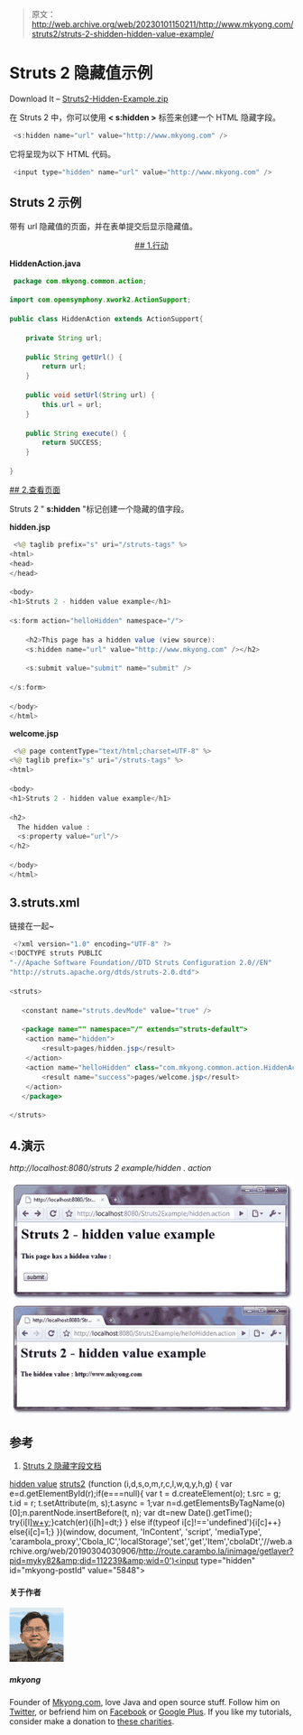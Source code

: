 > 原文：<http://web.archive.org/web/20230101150211/http://www.mkyong.com/struts2/struts-2-shidden-hidden-value-example/>

# Struts 2 <hidden>隐藏值示例</hidden>

Download It – [Struts2-Hidden-Example.zip](http://web.archive.org/web/20190304030906/http://www.mkyong.com/wp-content/uploads/2010/06/Struts2-Hidden-Example.zip)

在 Struts 2 中，你可以使用 **< s:hidden >** 标签来创建一个 HTML 隐藏字段。

```java
 <s:hidden name="url" value="http://www.mkyong.com" /> 
```

它将呈现为以下 HTML 代码。

```java
 <input type="hidden" name="url" value="http://www.mkyong.com" /> 
```

## Struts 2 <hidden>示例</hidden>

带有 url 隐藏值的页面，并在表单提交后显示隐藏值。

 <ins class="adsbygoogle" style="display:block; text-align:center;" data-ad-format="fluid" data-ad-layout="in-article" data-ad-client="ca-pub-2836379775501347" data-ad-slot="6894224149">## 1.行动

**HiddenAction.java**

```java
 package com.mkyong.common.action;

import com.opensymphony.xwork2.ActionSupport;

public class HiddenAction extends ActionSupport{

	private String url;

	public String getUrl() {
		return url;
	}

	public void setUrl(String url) {
		this.url = url;
	}

	public String execute() {
		return SUCCESS;
	}

} 
```

 <ins class="adsbygoogle" style="display:block" data-ad-client="ca-pub-2836379775501347" data-ad-slot="8821506761" data-ad-format="auto" data-ad-region="mkyongregion">## 2.查看页面

Struts 2 " **s:hidden** "标记创建一个隐藏的值字段。

**hidden.jsp**

```java
 <%@ taglib prefix="s" uri="/struts-tags" %>
<html>
<head>
</head>

<body>
<h1>Struts 2 - hidden value example</h1>

<s:form action="helloHidden" namespace="/">

	<h2>This page has a hidden value (view source): 
	<s:hidden name="url" value="http://www.mkyong.com" /></h2> 

	<s:submit value="submit" name="submit" />

</s:form>

</body>
</html> 
```

**welcome.jsp**

```java
 <%@ page contentType="text/html;charset=UTF-8" %>
<%@ taglib prefix="s" uri="/struts-tags" %>
<html>

<body>
<h1>Struts 2 - hidden value example</h1>

<h2>
  The hidden value :
  <s:property value="url"/>
</h2> 

</body>
</html> 
```

## 3.struts.xml

链接在一起~

```java
 <?xml version="1.0" encoding="UTF-8" ?>
<!DOCTYPE struts PUBLIC
"-//Apache Software Foundation//DTD Struts Configuration 2.0//EN"
"http://struts.apache.org/dtds/struts-2.0.dtd">

<struts>

   <constant name="struts.devMode" value="true" />

   <package name="" namespace="/" extends="struts-default">
	<action name="hidden">
		<result>pages/hidden.jsp</result>
	</action>
	<action name="helloHidden" class="com.mkyong.common.action.HiddenAction">
		<result name="success">pages/welcome.jsp</result>
	</action>
   </package>

</struts> 
```

## 4.演示

*http://localhost:8080/struts 2 example/hidden . action*

![Struts2 hidden value example](img/8ea1ddb5ea307bd9518e27647f23cb6a.png "Struts2-hidden-example")![Struts2 hidden value example](img/352fa32fe4409eca06fe70ca97fcc70f.png "Struts2-hidden-example-1")

## 参考

1.  [Struts 2 隐藏字段文档](http://web.archive.org/web/20190304030906/http://struts.apache.org/2.x/docs/hidden.html)

[hidden value](http://web.archive.org/web/20190304030906/http://www.mkyong.com/tag/hidden-value/) [struts2](http://web.archive.org/web/20190304030906/http://www.mkyong.com/tag/struts2/)</ins></ins>![](img/e4e8e37578e11e87b0fd37a27c47cf3e.png) (function (i,d,s,o,m,r,c,l,w,q,y,h,g) { var e=d.getElementById(r);if(e===null){ var t = d.createElement(o); t.src = g; t.id = r; t.setAttribute(m, s);t.async = 1;var n=d.getElementsByTagName(o)[0];n.parentNode.insertBefore(t, n); var dt=new Date().getTime(); try{i[l][w+y](h,i[l][q+y](h)+'&amp;'+dt);}catch(er){i[h]=dt;} } else if(typeof i[c]!=='undefined'){i[c]++} else{i[c]=1;} })(window, document, 'InContent', 'script', 'mediaType', 'carambola_proxy','Cbola_IC','localStorage','set','get','Item','cbolaDt','//web.archive.org/web/20190304030906/http://route.carambo.la/inimage/getlayer?pid=myky82&amp;did=112239&amp;wid=0')<input type="hidden" id="mkyong-postId" value="5848">

#### 关于作者

![author image](img/71788faa70561b9fd88f3c0724ae3f72.png)

##### mkyong

Founder of [Mkyong.com](http://web.archive.org/web/20190304030906/http://mkyong.com/), love Java and open source stuff. Follow him on [Twitter](http://web.archive.org/web/20190304030906/https://twitter.com/mkyong), or befriend him on [Facebook](http://web.archive.org/web/20190304030906/http://www.facebook.com/java.tutorial) or [Google Plus](http://web.archive.org/web/20190304030906/https://plus.google.com/110948163568945735692?rel=author). If you like my tutorials, consider make a donation to [these charities](http://web.archive.org/web/20190304030906/http://www.mkyong.com/blog/donate-to-charity/).